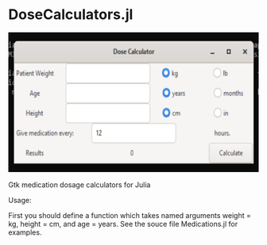 # DoseCalculators.jl

<img src="https://github.com/wherrera10/DoseCalculators.jl/blob/main/docs/src/gtk.png">

Gtk medication dosage calculators for Julia

Usage:

First you should define a function which takes named  arguments weight = kg, height = cm, and age = years.
See the souce file Medications.jl for examples.
